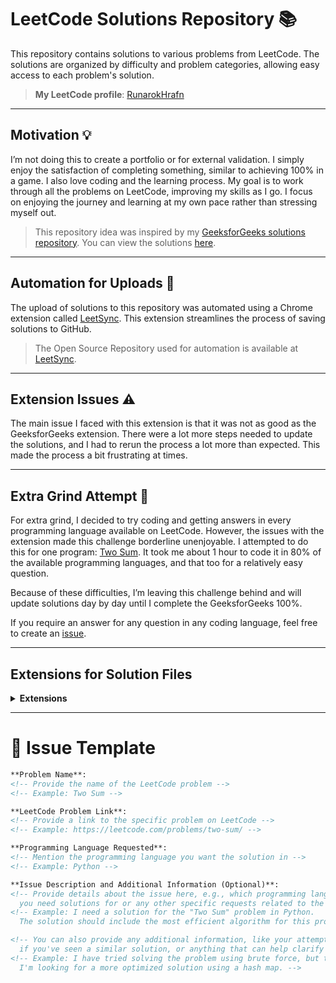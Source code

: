 # LeetCode Solutions Repository 📚

This repository contains solutions to various problems from LeetCode. The solutions are organized by difficulty and problem categories, allowing easy access to each problem's solution.  
> **My LeetCode profile**: [RunarokHrafn](https://leetcode.com/u/SzWNNvb9TK/)

---

## Motivation 💡

I’m not doing this to create a portfolio or for external validation. I simply enjoy the satisfaction of completing something, similar to achieving 100% in a game. I also love coding and the learning process. My goal is to work through all the problems on LeetCode, improving my skills as I go. I focus on enjoying the journey and learning at my own pace rather than stressing myself out.

> This repository idea was inspired by my [GeeksforGeeks solutions repository](https://github.com/Runarok). You can view the solutions [here](https://github.com/Runarok/GeeksForGeeks-solutions).

---

## Automation for Uploads 🤖

The upload of solutions to this repository was automated using a Chrome extension called [LeetSync](https://chromewebstore.google.com/detail/leetsync-leetcode-to-gith/ppkbejeolfcbaomanmbpjdbkfcjfhjnd). This extension streamlines the process of saving solutions to GitHub.  
> The Open Source Repository used for automation is available at [LeetSync](https://github.com/LeetSync/LeetSync).

---

## Extension Issues ⚠️

The main issue I faced with this extension is that it was not as good as the GeeksforGeeks extension. There were a lot more steps needed to update the solutions, and I had to rerun the process a lot more than expected. This made the process a bit frustrating at times.

---

## Extra Grind Attempt 🔧

For extra grind, I decided to try coding and getting answers in every programming language available on LeetCode. However, the issues with the extension made this challenge borderline unenjoyable. I attempted to do this for one program: [Two Sum](https://github.com/Runarok/LeetSolutions/tree/main/Solutions/1-two-sum). It took me about 1 hour to code it in 80% of the available programming languages, and that too for a relatively easy question. 

Because of these difficulties, I’m leaving this challenge behind and will update solutions day by day until I complete the GeeksforGeeks 100%.  

If you require an answer for any question in any coding language, feel free to create an [issue](https://github.com/Runarok/LeetSolutions/issues).

---

## Extensions for Solution Files

<details>
<summary><strong>Extensions</strong></summary><br>

<ul>
  <li>C++: **.cpp**, **.cxx**, **.cc**, **.C**</li>
  <li>Java: **.java**</li>
  <li>Python: **.py** (Python 2 and 3 use the same extension)</li>
  <li>C: **.c**</li>
  <li>C#: **.cs**</li>
  <li>JavaScript: **.js**</li>
  <li>TypeScript: **.ts**</li>
  <li>PHP: **.php**</li>
  <li>Swift: **.swift**</li>
  <li>Kotlin: **.kt**, **.kts**</li>
  <li>Dart: **.dart**</li>
  <li>Go: **.go**</li>
  <li>Ruby: **.rb**</li>
  <li>Scala: **.scala**</li>
  <li>Rust: **.rs**</li>
  <li>Racket: **.rkt**, **.rktd**, **.plt**</li>
  <li>Erlang: **.erl** (source), **.beam** (compiled)</li>
  <li>Elixir: **.ex**, **.exs** (scripts)</li>
</ul>

</details>

---

# 📝 Issue Template

```markdown
**Problem Name**:  
<!-- Provide the name of the LeetCode problem -->
<!-- Example: Two Sum -->

**LeetCode Problem Link**:  
<!-- Provide a link to the specific problem on LeetCode -->
<!-- Example: https://leetcode.com/problems/two-sum/ -->

**Programming Language Requested**:  
<!-- Mention the programming language you want the solution in -->
<!-- Example: Python -->

**Issue Description and Additional Information (Optional)**:  
<!-- Provide details about the issue here, e.g., which programming languages
  you need solutions for or any other specific requests related to the problem. -->
<!-- Example: I need a solution for the "Two Sum" problem in Python.
  The solution should include the most efficient algorithm for this problem. -->

<!-- You can also provide any additional information, like your attempt at solving the problem,
  if you've seen a similar solution, or anything that can help clarify the request. -->
<!-- Example: I have tried solving the problem using brute force, but the solution isn't efficient enough.
  I'm looking for a more optimized solution using a hash map. -->
```
